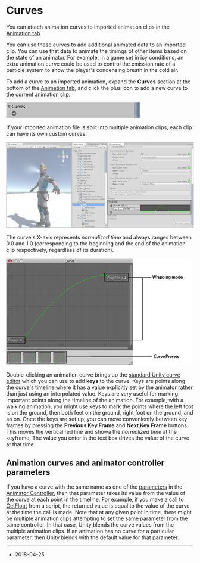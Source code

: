 # Curves

You can attach animation curves to imported animation clips in the [Animation tab](class-AnimationClip).

You can use these curves to add additional animated data to an imported clip. You can use that data to animate the timings of other items based on the state of an animator. For example, in a game set in icy conditions, an extra animation curve could be used to control the emission rate of a particle system to show the player's condensing breath in the cold air.

To add a curve to an imported animation, expand the __Curves__ section at the bottom of the [Animation tab](class-AnimationClip), and click the plus icon to add a new curve to the current animation clip:

![The expanded Curves section on the Animation tab](../uploads/Main/classAnimationClip-Curves.png) 

If your imported animation file is split into multiple animation clips, each clip can have its own custom curves. 

![The curves on an imported animation clip](../uploads/Main/MecanimCurves.jpg) 

The curve's X-axis represents _normalized time_ and always ranges between 0.0 and 1.0 (corresponding to the beginning and the end of the animation clip respectively, regardless of its duration). 

![Unity Curve Editor](../uploads/Main/CurveEditorPopupDescr.png) 

Double-clicking an animation curve brings up the [standard Unity curve editor](EditingValueProperties) which you can use to add __keys__ to the curve. Keys are points along the curve's timeline where it has a value explicitly set by the animator rather than just using an interpolated value. Keys are very useful for marking important points along the timeline of the animation. For example, with a walking animation, you might use keys to mark the points where the left foot is on the ground, then both feet on the ground, right foot on the ground, and so on. Once the keys are set up, you can move conveniently between key frames by pressing the __Previous Key Frame__ and __Next Key Frame__ buttons. This moves the vertical red line and showa the _normalized time_ at the keyframe. The value you enter in the text box drives the value of the curve at that time. 

## Animation curves and animator controller parameters

If you have a curve with the same name as one of the [parameters](AnimationParameters) in the [Animator Controller](Animator), then that parameter takes its value from the value of the curve at each point in the timeline. For example, if you make a call to [GetFloat](ScriptRef:Animator.GetFloat.html) from a script, the returned value is equal to the value of the curve at the time the call is made. Note that at any given point in time, there might be multiple animation clips attempting to set the same parameter from the same controller. In that case, Unity blends the curve values from the multiple animation clips. If an animation has no curve for a particular parameter, then Unity blends with the default value for that parameter.


---

* <span class="page-edit"> 2018-04-25  <!-- include IncludeTextAmendPageSomeEdit --></span>
